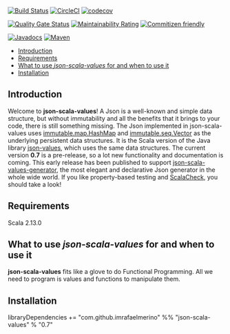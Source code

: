 [![Build Status](https://travis-ci.org/imrafaelmerino/json-scala-values.svg?branch=master)](https://travis-ci.org/imrafaelmerino/json-scala-values)
[![CircleCI](https://circleci.com/gh/imrafaelmerino/json-scala-values/tree/master.svg)](https://circleci.com/gh/imrafaelmerino/json-scala-values/tree/master)
[![codecov](https://codecov.io/gh/imrafaelmerino/json-scala-values/branch/master/graph/badge.svg)](https://codecov.io/gh/imrafaelmerino/json-scala-values)

[![Quality Gate Status](https://sonarcloud.io/api/project_badges/measure?project=imrafaelmerino_json-scala-values&metric=alert_status)](https://sonarcloud.io/dashboard?id=imrafaelmerino_json-scala-values)
[![Maintainability Rating](https://sonarcloud.io/api/project_badges/measure?project=imrafaelmerino_json-scala-values&metric=sqale_rating)](https://sonarcloud.io/dashboard?id=imrafaelmerino_json-scala-values)
[![Commitizen friendly](https://img.shields.io/badge/commitizen-friendly-brightgreen.svg)](http://commitizen.github.io/cz-cli/)

[![Javadocs](https://www.javadoc.io/badge/com.github.imrafaelmerino/json-scala-values_2.13.svg)](https://www.javadoc.io/doc/com.github.imrafaelmerino/json-scala-values_2.13)
[![Maven](https://img.shields.io/maven-central/v/com.github.imrafaelmerino/json-scala-values_2.13/0.7)](https://search.maven.org/artifact/com.github.imrafaelmerino/json-scala-values_2.13/0.7/jar)

- [Introduction](#introduction)
- [Requirements](#requirements)
- [What to use _json-scala-values_ for and when to use it](#whatfor)
- [Installation](#installation)

## <a name="introduction"><a/> Introduction
Welcome to **json-scala-values**! A Json is a well-known and simple data structure, but without immutability and all the benefits 
that it brings to your code, there is still something missing. 
The Json implemented in json-scala-values uses [immutable.map.HashMap](https://www.scala-lang.org/api/2.13.1/scala/collection/immutable/HashMap.html) and 
[immutable.seq.Vector](https://www.scala-lang.org/api/2.13.1/scala/collection/immutable/Vector.html) as the underlying persistent data structures. 
It is the Scala version of the Java library [json-values](https://github.com/imrafaelmerino/json-values), which uses the 
same data structures. The current version **0.7** is a pre-release, so a lot new functionality and documentation
is coming. This early release has been published to support [json-scala-values-generator](https://github.com/imrafaelmerino/json-scala-values-generator), 
the most elegant and declarative Json generator in the whole wide world. If you like property-based testing and [ScalaCheck](https://www.scalacheck.org), 
you should take a look!

## <a name="requirements"><a/> Requirements
Scala 2.13.0

## <a name="whatfor"><a/> What to use _json-scala-values_ for and when to use it
**json-scala-values** fits like a glove to do Functional Programming. All we need to program is values and functions to manipulate them.

## <a name="installation"><a/> Installation
libraryDependencies += "com.github.imrafaelmerino" %% "json-scala-values" % "0.7"



